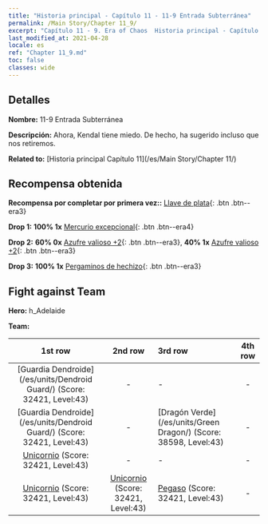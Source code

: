 ```yaml
---
title: "Historia principal - Capítulo 11 - 11-9 Entrada Subterránea"
permalink: /Main Story/Chapter 11_9/
excerpt: "Capítulo 11 - 9. Era of Chaos  Historia principal - Capítulo 11_9. 11-9 Entrada Subterránea"
last_modified_at: 2021-04-28
locale: es
ref: "Chapter 11_9.md"
toc: false
classes: wide
---
```


## Detalles

 **Nombre:** 11-9 Entrada Subterránea

 **Descripción:** Ahora, Kendal tiene miedo. De hecho, ha sugerido incluso que nos retiremos.

 **Related to:** [Historia principal Capítulo 11](/es/Main Story/Chapter 11/)

## Recompensa obtenida

 **Recompensa por completar por primera vez::** [Llave de plata](/ItemsES/con_693/){: .btn .btn--era3}

 **Drop 1:** **100% 1x** [Mercurio excepcional](/ItemsES/mat_35/){: .btn .btn--era4}

 **Drop 2:** **60% 0x** [Azufre valioso +2](/ItemsES/mat_29/){: .btn .btn--era3}, **40% 1x** [Azufre valioso +2](/ItemsES/mat_29/){: .btn .btn--era3}

 **Drop 3:** **100% 1x** [Pergaminos de hechizo](/ItemsES/con_694/){: .btn .btn--era3}


## Fight against Team
 **Hero:** h_Adelaide

 **Team:**


  | 1st row | 2nd row | 3rd row | 4th row |
  |:----:|:----:|:----|:----:|
  | [Guardia Dendroide](/es/units/Dendroid Guard/) (Score: 32421, Level:43)  | - | - | - |
  | [Guardia Dendroide](/es/units/Dendroid Guard/) (Score: 32421, Level:43)  | - | [Dragón Verde](/es/units/Green Dragon/) (Score: 38598, Level:43)  | - |
  | [Unicornio](/es/units/Unicorn/) (Score: 32421, Level:43)  | - | - | - |
  | [Unicornio](/es/units/Unicorn/) (Score: 32421, Level:43)  | [Unicornio](/es/units/Unicorn/) (Score: 32421, Level:43)  | [Pegaso](/es/units/Pegasus/) (Score: 32421, Level:43)  | - |


